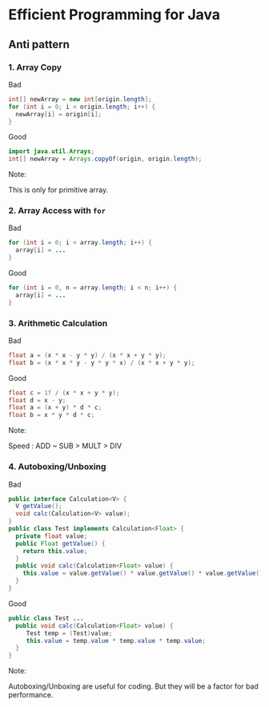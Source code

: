 # Efficient Programming for Java

## Anti pattern

### 1. Array Copy
Bad
```java
int[] newArray = new int[origin.length];
for (int i = 0; i < origin.length; i++) {
  newArray[i] = origin[i];
}
```

Good
```java
import java.util.Arrays;
int[] newArray = Arrays.copyOf(origin, origin.length);
```
Note:

This is only for primitive array.

### 2. Array Access with ``for``
Bad
```java
for (int i = 0; i < array.length; i++) {
  array[i] = ...
}
```

Good
```java
for (int i = 0, n = array.length; i < n; i++) {
  array[i] = ...    
}
```

### 3. Arithmetic Calculation
Bad
```java
float a = (x * x - y * y) / (x * x + y * y);
float b = (x * x * y - y * y * x) / (x * x + y * y);
```

Good
```java
float c = 1f / (x * x + y * y);
float d = x - y;
float a = (x + y) * d * c;
float b = x * y * d * c;
```

Note:

Speed : ADD ~ SUB > MULT > DIV

### 4. Autoboxing/Unboxing
Bad
```java
public interface Calculation<V> {
  V getValue();
  void calc(Calculation<V> value);
}
public class Test implements Calculation<Float> {
  private float value;
  public Float getValue() {
    return this.value;
  }
  public void calc(Calculation<Float> value) {
    this.value = value.getValue() * value.getValue() * value.getValue();
  }
}
```
Good
```java
public class Test ...
  public void calc(Calculation<Float> value) {
     Test temp = (Test)value;
     this.value = temp.value * temp.value * temp.value; 
  }
}
```
Note:

Autoboxing/Unboxing are useful for coding. But they will be a factor for bad performance.
